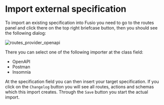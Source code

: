 
# Import external specification

To import an existing specification into Fusio you need to go to the routes panel and click there on the top right
briefcase button, then you should see the following dialog:

![routes_provider_openapi](/img/use_cases/routes_provider_openapi.png)

There you can select one of the following importer at the class field:

* OpenAPI
* Postman
* Insomnia

At the specification field you can then insert your target specification. If you click on the `Changelog` button you
will see all routes, actions and schemas which this import creates. Through the `Save` button you start the actual
import.
